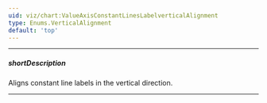 ```yaml
---
uid: viz/chart:ValueAxisConstantLinesLabelverticalAlignment
type: Enums.VerticalAlignment
default: 'top'
---
```

---
##### shortDescription
Aligns constant line labels in the vertical direction.

---
<!--
&lt;!-- Description goes here --&gt;
-->